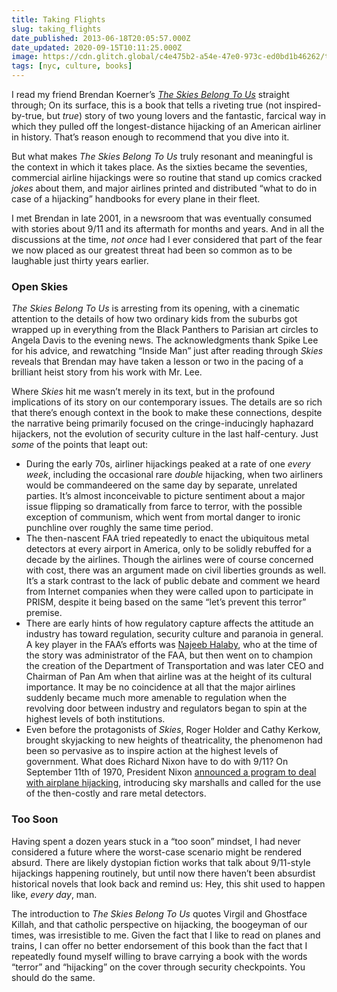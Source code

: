 ```yaml
---
title: Taking Flights
slug: taking_flights
date_published: 2013-06-18T20:05:57.000Z
date_updated: 2020-09-15T10:11:25.000Z
image: https://cdn.glitch.global/c4e475b2-a54e-47e0-973c-ed0bd1b46262/theskies.jpg.webp?v=1670562042718
tags: [nyc, culture, books]
---
```


I read my friend Brendan Koerner’s *[The Skies Belong To Us](http://theskiesbelongtous.com/)* straight through; On its surface, this is a book that tells a riveting true (not inspired-by-true, but *true*) story of two young lovers and the fantastic, farcical way in which they pulled off the longest-distance hijacking of an American airliner in history. That’s reason enough to recommend that you dive into it.

But what makes *The Skies Belong To Us* truly resonant and meaningful is the context in which it takes place. As the sixties became the seventies, commercial airline hijackings were so routine that stand up comics cracked *jokes* about them, and major airlines printed and distributed “what to do in case of a hijacking” handbooks for every plane in their fleet.

I met Brendan in late 2001, in a newsroom that was eventually consumed with stories about 9/11 and its aftermath for months and years. And in all the discussions at the time, *not once* had I ever considered that part of the fear we now placed as our greatest threat had been so common as to be laughable just thirty years earlier.

### Open Skies

*The Skies Belong To Us* is arresting from its opening, with a cinematic attention to the details of how two ordinary kids from the suburbs got wrapped up in everything from the Black Panthers to Parisian art circles to Angela Davis to the evening news. The acknowledgments thank Spike Lee for his advice, and rewatching “Inside Man” just after reading through *Skies* reveals that Brendan may have taken a lesson or two in the pacing of a brilliant heist story from his work with Mr. Lee.

Where *Skies* hit me wasn’t merely in its text, but in the profound implications of its story on our contemporary issues. The details are so rich that there’s enough context in the book to make these connections, despite the narrative being primarily focused on the cringe-inducingly haphazard hijackers, not the evolution of security culture in the last half-century. Just *some* of the points that leapt out:

- During the early 70s, airliner hijackings peaked at a rate of one *every week*, including the occasional rare *double* hijacking, when two airliners would be commandeered on the same day by separate, unrelated parties. It’s almost inconceivable to picture sentiment about a major issue flipping so dramatically from farce to terror, with the possible exception of communism, which went from mortal danger to ironic punchline over roughly the same time period.
- The then-nascent FAA tried repeatedly to enact the ubiquitous metal detectors at every airport in America, only to be solidly rebuffed for a decade by the airlines. Though the airlines were of course concerned with cost, there was an argument made on civil liberties grounds as well. It’s a stark contrast to the lack of public debate and comment we heard from Internet companies when they were called upon to participate in PRISM, despite it being based on the same “let’s prevent this terror” premise.
- There are early hints of how regulatory capture affects the attitude an industry has toward regulation, security culture and paranoia in general. A key player in the FAA’s efforts was [Najeeb Halaby](http://en.wikipedia.org/wiki/Najeeb_Halaby), who at the time of the story was administrator of the FAA, but then went on to champion the creation of the Department of Transportation and was later CEO and Chairman of Pan Am when that airline was at the height of its cultural importance. It may be no coincidence at all that the major airlines suddenly became much more amenable to regulation when the revolving door between industry and regulators began to spin at the highest levels of both institutions.
- Even before the protagonists of *Skies*, Roger Holder and Cathy Kerkow, brought skyjacking to new heights of theatricality, the phenomenon had been so pervasive as to inspire action at the highest levels of government. What does Richard Nixon have to do with 9/11? On September 11th of 1970, President Nixon [announced a program to deal with airplane hijacking](http://www.presidency.ucsb.edu/ws/?pid=2659), introducing sky marshalls and called for the use of the then-costly and rare metal detectors.

### Too Soon

Having spent a dozen years stuck in a “too soon” mindset, I had never considered a future where the worst-case scenario might be rendered absurd. There are likely dystopian fiction works that talk about 9/11-style hijackings happening routinely, but until now there haven’t been absurdist historical novels that look back and remind us: Hey, this shit used to happen like, *every day*, man.

The introduction to *The Skies Belong To Us* quotes Virgil and Ghostface Killah, and that catholic perspective on hijacking, the boogeyman of our times, was irresistible to me. Given the fact that I like to read on planes and trains, I can offer no better endorsement of this book than the fact that I repeatedly found myself willing to brave carrying a book with the words “terror” and “hijacking” on the cover through security checkpoints. You should do the same.
